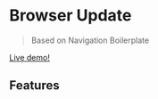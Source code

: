 # Browser Update

> Based on Navigation Boilerplate

[Live demo!](http://pmontesano.github.io/navegadores.mercadolibre/)

## Features
